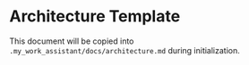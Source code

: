 # Architecture Template

This document will be copied into `.my_work_assistant/docs/architecture.md` during initialization.
